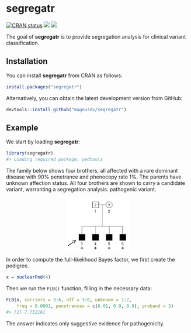 
<!-- README.md is generated from README.Rmd. Please edit that file -->

# segregatr

<!-- badges: start -->

[![CRAN
status](https://www.r-pkg.org/badges/version/segregatr)](https://CRAN.R-project.org/package=segregatr)
[![](https://cranlogs.r-pkg.org/badges/grand-total/segregatr?color=yellow)](https://cran.r-project.org/package=segregatr)
[![](https://cranlogs.r-pkg.org/badges/last-month/segregatr?color=yellow)](https://cran.r-project.org/package=segregatr)
<!-- badges: end -->

The goal of **segregatr** is to provide segregation analysis for
clinical variant classification.

## Installation

You can install **segregatr** from CRAN as follows:

``` r
install.packages("segregatr")
```

Alternatively, you can obtain the latest development version from
GitHub:

``` r
devtools::install_github("magnusdv/segregatr")
```

## Example

We start by loading **segregatr**:

``` r
library(segregatr)
#> Loading required package: pedtools
```

The family below shows four brothers, all affected with a rare dominant
disease with 90% penetrance and phenocopy rate 1%. The parents have
unknown affection status. All four brothers are shown to carry a
candidate variant, warranting a segregation analysis. pathogenic
variant.

<img src="man/figures/README-sibex-1.png" width="35%" style="display: block; margin: auto;" />

In order to compute the full-likelihood Bayes factor, we first create
the pedigree.

``` r
x = nuclearPed(4)
```

Then we run the `FLB()` function, filling in the necessary data:

``` r
FLB(x, carriers = 3:6, aff = 3:6, unknown = 1:2,
    freq = 0.0001, penetrances = c(0.01, 0.9, 0.9), proband = 3)
#> [1] 7.732161
```

The answer indicates only suggestive evidence for pathogenicity.
